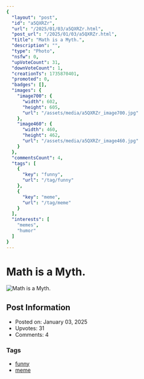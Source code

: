```yaml
---
{
  "layout": "post",
  "id": "a5QXRZr",
  "url": "/2025/01/03/a5QXRZr.html",
  "post_url": "/2025/01/03/a5QXRZr.html",
  "title": "Math is a Myth.",
  "description": "",
  "type": "Photo",
  "nsfw": 0,
  "upVoteCount": 31,
  "downVoteCount": 1,
  "creationTs": 1735870401,
  "promoted": 0,
  "badges": [],
  "images": {
    "image700": {
      "width": 602,
      "height": 605,
      "url": "/assets/media/a5QXRZr_image700.jpg"
    },
    "image460": {
      "width": 460,
      "height": 462,
      "url": "/assets/media/a5QXRZr_image460.jpg"
    }
  },
  "commentsCount": 4,
  "tags": [
    {
      "key": "funny",
      "url": "/tag/funny"
    },
    {
      "key": "meme",
      "url": "/tag/meme"
    }
  ],
  "interests": [
    "memes",
    "humor"
  ]
}
---
```


# Math is a Myth.

![Math is a Myth.](/assets/media/a5QXRZr_image700.jpg)

## Post Information

- Posted on: January 03, 2025
- Upvotes: 31
- Comments: 4

### Tags

- [funny](/tag/funny)
- [meme](/tag/meme)
